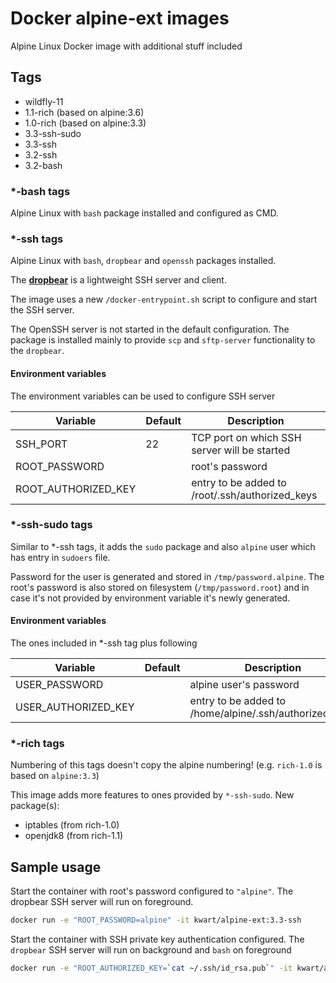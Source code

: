 # Docker alpine-ext images

Alpine Linux Docker image with additional stuff included

## Tags

* wildfly-11
* 1.1-rich (based on alpine:3.6)
* 1.0-rich (based on alpine:3.3)
* 3.3-ssh-sudo
* 3.3-ssh
* 3.2-ssh
* 3.2-bash

### *-bash tags
Alpine Linux with `bash` package installed and configured as CMD.


### *-ssh tags
Alpine Linux with `bash`, `dropbear` and `openssh` packages installed.

The **[dropbear](https://matt.ucc.asn.au/dropbear/dropbear.html)** is a lightweight SSH server and client.

The image uses a new `/docker-entrypoint.sh` script to configure and start the SSH server.

The OpenSSH server is not started in the default configuration. The package is installed mainly to provide `scp` and `sftp-server`
functionality to the `dropbear`.

#### Environment variables
The environment variables can be used to configure SSH server

| Variable      | Default | Description |
| ------------- | ------- |---------|
| SSH_PORT      | 22      | TCP port on which SSH server will be started |
| ROOT_PASSWORD |         | root's password |
| ROOT_AUTHORIZED_KEY |   | entry to be added to /root/.ssh/authorized_keys |

### *-ssh-sudo tags
Similar to *-ssh tags, it adds the `sudo` package and also `alpine` user which has entry in `sudoers` file.

Password for the user  is generated and stored in `/tmp/password.alpine`. The root's password is also stored on filesystem (`/tmp/password.root`) and in case it's not provided by environment variable it's newly generated.

#### Environment variables
The ones included in *-ssh tag plus following

| Variable      | Default | Description |
| ------------- | ------- |---------|
| USER_PASSWORD |         | alpine user's password |
| USER_AUTHORIZED_KEY |   | entry to be added to /home/alpine/.ssh/authorized_keys |

### *-rich tags
Numbering of this tags doesn't copy the alpine numbering! (e.g. `rich-1.0` is based on `alpine:3.3`)

This image adds more features to ones provided by `*-ssh-sudo`. New package(s):
* iptables (from rich-1.0)
* openjdk8 (from rich-1.1)

## Sample usage

Start the container with root's password configured to `"alpine"`.
The dropbear SSH server will run on foreground.

```bash
docker run -e "ROOT_PASSWORD=alpine" -it kwart/alpine-ext:3.3-ssh
```

Start the container with SSH private key authentication configured.
The `dropbear` SSH server will run on background and `bash` on foreground

```bash
docker run -e "ROOT_AUTHORIZED_KEY=`cat ~/.ssh/id_rsa.pub`" -it kwart/alpine-ext:3.3-ssh /bin/bash
```
